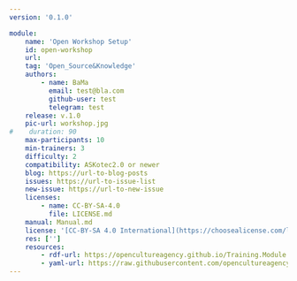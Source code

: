 ```yaml
---
version: '0.1.0'

module:
    name: 'Open Workshop Setup'
    id: open-workshop
    url: 
    tag: 'Open_Source&Knowledge'
    authors:
        - name: BaMa
          email: test@bla.com
          github-user: test
          telegram: test
    release: v.1.0
    pic-url: workshop.jpg
#    duration: 90
    max-participants: 10
    min-trainers: 3
    difficulty: 2
    compatibility: ASKotec2.0 or newer
    blog: https://url-to-blog-posts
    issues: https://url-to-issue-list
    new-issue: https://url-to-new-issue
    licenses:
        - name: CC-BY-SA-4.0
          file: LICENSE.md
    manual: Manual.md
    license: '[CC-BY-SA 4.0 International](https://choosealicense.com/licenses/cc-by-sa-4.0/)'
    res: ['']
    resources:
        - rdf-url: https://opencultureagency.github.io/Training.Module.Resource.Template/resource.ttl
        - yaml-url: https://raw.githubusercontent.com/opencultureagency/Training.Module.Resource.Template/main/resource.yml
---
```





